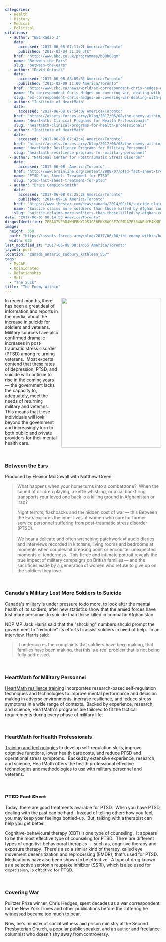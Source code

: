 ```yaml
---
categories:
  - Health
  - History
  - Medical
  - Political
citations:
  - author: "BBC Radio 3"
    date:
      accessed: "2017-06-08 07:11:21 America/Toronto"
      published: "2017-03-04 21:30 UTC"
    href: "http://www.bbc.co.uk/programmes/b08h08qm"
    name: "Between the Ears"
    slug: "between-the-ears"
  - author: "David Gutnick"
    date:
      accessed: "2017-06-08 08:09:36 America/Toronto"
      published: "2015-02-09 11:00 America/Toronto"
    href: "http://www.cbc.ca/news/world/ex-correspondent-chris-hedges-on-covering-war-dealing-with-ptsd-1.2947101"
    name: "Ex-correspondent Chris Hedges on covering war, dealing with PTSD"
    slug: "ex-correspondent-chris-hedges-on-covering-war-dealing-with-ptsd"
  - author: "Institute of HeartMath"
    date:
      accessed: "2017-06-08 07:54:09 America/Toronto"
    href: "https://assets.forces.army/blog/2017/06/08/the-enemy-within/HeartMath_Clinical-Programs-for-Health-Professionals.pdf"
    name: "HeartMath: Clinical Programs for Health Professionals"
    slug: "heartmath-clinical-programs-for-health-professionals"
  - author: "Institute of HeartMath"
    date:
      accessed: "2017-06-08 07:42:42 America/Toronto"
    href: "https://assets.forces.army/blog/2017/06/08/the-enemy-within/HeartMath_Resilience-Programs-for-Military-Personnel.pdf"
    name: "HeartMath: Resilience Programs for Military Personnel"
    slug: "heartmath-resilience-programs-for-military-personnel"
  - author: "National Center for Posttraumatic Stress Disorder"
    date:
      accessed: "2017-06-08  America/Toronto"
    href: "http://www.brainline.org/content/2008/07/ptsd-fact-sheet-treatment-ptsd.html"
    name: "PTSD Fact Sheet: Treatment for PTSD"
    slug: "ptsd-fact-sheet-treatment-for-ptsd"
  - author: "Bruce Campion-Smith"
    date:
      accessed: "2017-06-08 07:25:28 America/Toronto"
      published: "2014-09-16 America/Toronto"
    href: "https://www.thestar.com/news/canada/2014/09/16/suicide_claims_more_soldiers_than_those_killed_by_afghan_combat.html"
    name: "Suicide claims more soldiers than those killed by Afghan combat"
    slug: "suicide-cclaims-more-soldiers-than-those-killed-by-afghan-combat"
date: "2017-06-08 08:14:55 America/Toronto"
disqusIdentifier: 7P8AG7VE3D4WHEBHYJ9SJGE6EKX5AGSF7CPTDA7P364NENYP4KMBTWWEDADCW6EB8FT95JSSR8EQKQSRB6BHNY3F36TMJ7U9F4Q9
image:
  height: 358
  path: "https://assets.forces.army/blog/2017/06/08/the-enemy-within/hotlink-ok/the-enemy-within_635x358.png"
  width: 635
last_modified_at: "2017-06-08 08:14:55 America/Toronto"
layout: post
location: "canada_ontario_sudbury_kathleen_557"
tags:
  - MyCAF
  - Opinionated
  - Relationship
  - Self
  - "The Suck"
title: "The Enemy Within"
---
```


<img alt="" height="482" src="{{ site.uri.assets }}/blog/2017/06/08/the-enemy-within/innominate_1_322x482.png"
  style="border: 0px; float: right; margin-bottom: 10px; margin-left: 10px;" width="322" />
<p>
  In recent months, there has been a great deal of information and reports in the media, about the increase in suicide for soldiers and veterans.&nbsp; Military
  sources have also confirmed dramatic increases in post-traumatic stress disorder (PTSD) among returning veterans.&nbsp; Most experts contend that these rates
  of depression, PTSD, and suicide will continue to rise in the coming years &#8212; the government lacks the capacity to, adequately, meet the needs of
  returning military and veterans.&nbsp; This means that these individuals will look beyond the government and increasingly turn to both public and private
  providers for their mental health care.
</p>
<p>
  &nbsp;
</p>
<h3 id="between-the-ears">
  Between the Ears
</h3>
<p>
  Produced by Eleanor McDowall with Matthew Green:
  <blockquote cite="{{ site.url }}{{ page.url }}#cite-between-the-ears">
    What happens when your home turns into a combat zone?&nbsp; When the sound of children playing, a kettle whistling, or a car backfiring transports your
    loved one back to a killing ground in Afghanistan or Iraq?<br />
    &nbsp;<br />
    Night terrors, flashbacks and the hidden cost of war &#8212; this Between the Ears explores the inner lives of women who care for former service personnel
    suffering from post-traumatic stress disorder (PTSD).<br />
    &nbsp;<br />
    We hear a delicate and often wrenching patchwork of audio diaries and interviews recorded in kitchens, living rooms and bedrooms at moments when couples hit
    breaking point or encounter unexpected moments of tenderness.&nbsp; This fierce and intimate portrait reveals the true impact of military campaigns on
    British families &#8212; and the sacrifices made by a generation of women who refuse to give up on the soldiers they love.
  </blockquote>
</p>
<p>
  &nbsp;
</p>
<h3 id="canadas-military-lost-more-soldiers-to-suicide">
  Canada's Military Lost More Soldiers to Suicide
</h3>
<p>
  Canada's military is under pressure to do more, to look after the mental health of its soldiers, after new statistics show that the armed forces have lost
  more personnel to suicide than those killed in combat in Afghanistan.
</p>
<p>
  NDP MP Jack Harris said that the &quot;shocking&quot; numbers should prompt the government to &quot;redouble&quot; its efforts to assist soldiers in need of
  help.&nbsp; In an interview, Harris said:
  <blockquote cite="{{ site.url }}{{ page.url }}#cite-suicide-cclaims-more-soldiers-than-those-killed-by-afghan-combat">
    It underscores the complaints that soldiers have been making, that families have been making, that this is a real problem that is not being fully addressed.
  </blockquote>
</p>
<p>
  &nbsp;
</p>
<h3 id="heartmath-for-military-personnel">
  HeartMath for Military Personnel
</h3>
<p>
  <a href="{{ site.url }}{{ page.url }}#cite-heartmath-resilience-programs-for-military-personnel" rel="me"
    title="HeartMath: Resilience Programs for Military Personnel">HeartMath resilience training</a> incorporates research-based self-regulation techniques and
  technologies to improve mental performance and decision making in adverse environments, increase resilience, and reduce stress symptoms in a wide range of
  contexts.&nbsp; Backed by experience, research, and science, HeartMath's programs are tailored to fit the tactical requirements during every phase of military
  life.
</p>
<p>
  &nbsp;
</p>
<h3 id="heartmath-for-health-professionals">
  HeartMath for Health Professionals
</h3>
<p>
  <a href="{{ site.url }}{{ page.url }}#cite-heartmath-clinical-programs-for-health-professionals" rel="me"
    title="HeartMath: Clinical Programs for Health Professionals">Training and technologies</a> to develop self-regulation skills, improve cognitive functions,
  lower health care costs, and reduce PTSD and operational stress symptoms.&nbsp; Backed by extensive experience, research, and science, HeartMath offers the
  health professional effective technologies and methodologies to use with military personnel and veterans.
</p>
<p>
  &nbsp;
</p>
<h3 id="ptsd-fact-sheet">
  PTSD Fact Sheet
</h3>
<p>
  Today, there are good treatments available for PTSD.&nbsp; When you have PTSD, dealing with the past can be hard.&nbsp; Instead of telling others how you
  feel, you may keep your feelings bottled-up.&nbsp; But, talking with a therapist can help you get better.
</p>
<p>
  Cognitive-behavioural therapy (CBT) is one type of counseling.&nbsp; It appears to be the most effective type of counseling for PTSD.&nbsp; There are
  different types of cognitive behavioural therapies &#8212; such as, cognitive therapy and exposure therapy.&nbsp; There's also a similar kind of therapy,
  called eye movement desensitization and reprocessing (EMDR), that's used for PTSD.&nbsp; Medications have also been shown to be effective.&nbsp; A type of
  drug known as a selective serotonin reuptake inhibitor (SSRI), which is also used for depression, is effective for PTSD.
</p>
<p>
  &nbsp;
</p>
<h3 id="covering-war">
  Covering War
</h3>
<p>
  Pulitzer Prize winner, Chris Hedges, spent decades as a war correspondent for the New York Times and other publications before the suffering he witnessed
  became too much to bear.
</p>
<p>
  Now, he's minister of social witness and prison ministry at the Second Presbyterian Church, a popular public speaker, and an author and freelance columnist
  who doesn't shy away from controversy.
</p>
